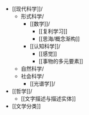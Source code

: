 - [[现代科学]]/
  - 形式科学/
	- [[数学]]/
		- [[复利学习]]
		- [[思海/概念渐构]]
	-  [[认知科学]]/
		- [[感觉]]
		- [[事物的多元要素]]
  - 自然科学/
  - 社会科学/
	-  [[光谱学]]/
-  [[哲学]]/
	- [[文字描述与描述实体]]
- [[文学分类]]
